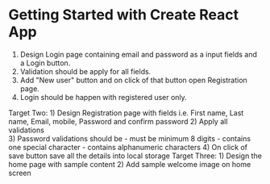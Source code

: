 # Getting Started with Create React App

1)  Design Login  page  containing email  and  password as a input  fields and  a Login  button. 
2)  Validation  should  be  apply  for  all  fields. 
3)  Add  "New  user"  button  and  on click  of  that  button open Registration  page. 
4)  Login should be  happen with  registered user  only.

Target  Two: 1)  Design  Registration page  with  fields i.e.  First  name, Last name, Email, mobile, Password  and confirm  password 
2)  Apply  all  validations   
3)  Password validations should  be -  must  be  minimum 8  digits -  contains  one special character -  contains  alphanumeric  characters 
4)  On  click  of  save  button  save all  the details  into  local storage Target 
   Three: 1)  Design the  home  page  with  sample  content 
          2)  Add sample welcome image  on  home screen
